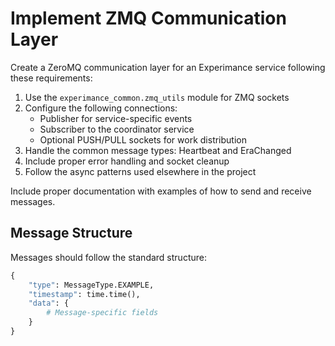 # Implement ZMQ Communication Layer

Create a ZeroMQ communication layer for an Experimance service following these requirements:

1. Use the `experimance_common.zmq_utils` module for ZMQ sockets
2. Configure the following connections:
   - Publisher for service-specific events
   - Subscriber to the coordinator service
   - Optional PUSH/PULL sockets for work distribution
3. Handle the common message types: Heartbeat and EraChanged
4. Include proper error handling and socket cleanup
5. Follow the async patterns used elsewhere in the project

Include proper documentation with examples of how to send and receive messages.

## Message Structure

Messages should follow the standard structure:
```python
{
    "type": MessageType.EXAMPLE,
    "timestamp": time.time(),
    "data": {
        # Message-specific fields
    }
}
```
